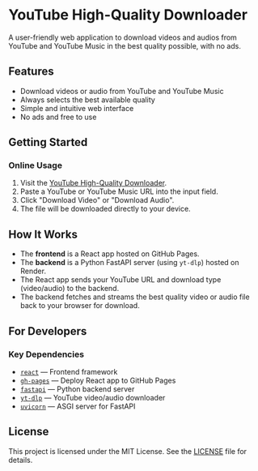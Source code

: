 # YouTube High-Quality Downloader

A user-friendly web application to download videos and audios from YouTube and YouTube Music in the best quality possible, with no ads.

## Features

- Download videos or audio from YouTube and YouTube Music
- Always selects the best available quality
- Simple and intuitive web interface
- No ads and free to use

## Getting Started

### Online Usage

1. Visit the [YouTube High-Quality Downloader](https://diogocarrola.github.io/youtube-downloader).
2. Paste a YouTube or YouTube Music URL into the input field.
3. Click "Download Video" or "Download Audio".
4. The file will be downloaded directly to your device.

## How It Works

- The **frontend** is a React app hosted on GitHub Pages.
- The **backend** is a Python FastAPI server (using `yt-dlp`) hosted on Render.
- The React app sends your YouTube URL and download type (video/audio) to the backend.
- The backend fetches and streams the best quality video or audio file back to your browser for download.

## For Developers

### Key Dependencies

- [`react`](https://react.dev/) — Frontend framework
- [`gh-pages`](https://www.npmjs.com/package/gh-pages) — Deploy React app to GitHub Pages
- [`fastapi`](https://fastapi.tiangolo.com/) — Python backend server
- [`yt-dlp`](https://github.com/yt-dlp/yt-dlp) — YouTube video/audio downloader
- [`uvicorn`](https://www.uvicorn.org/) — ASGI server for FastAPI

## License

This project is licensed under the MIT License. See the [LICENSE](LICENSE) file for details.